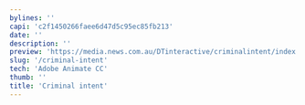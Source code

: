 ```yaml
---
bylines: ''
capi: 'c2f1450266faee6d47d5c95ec85fb213'
date: ''
description: ''
preview: 'https://media.news.com.au/DTinteractive/criminalintent/index.html'
slug: '/criminal-intent'
tech: 'Adobe Animate CC'
thumb: ''
title: 'Criminal intent'
---
```

